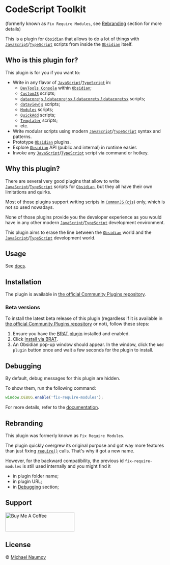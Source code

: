 # CodeScript Toolkit

(formerly known as `Fix Require Modules`, see [Rebranding](#rebranding) section for more details)

This is a plugin for [`Obsidian`][Obsidian] that allows to do a lot of things with [`JavaScript`][JavaScript]/[`TypeScript`][TypeScript] scripts from inside the [`Obsidian`][Obsidian] itself.

## Who is this plugin for?

This plugin is for you if you want to:

- Write in any flavor of [`JavaScript`][JavaScript]/[`TypeScript`][TypeScript] in:
  - [`DevTools Console`][DevTools Console] within [`Obsidian`][Obsidian];
  - [`CustomJS`][CustomJS] scripts;
  - [`datacorejs` / `datacorejsx` / `datacorets` / `datacoretsx`][datacorejs] scripts;
  - [`dataviewjs`][dataviewjs] scripts;
  - [`Modules`][Modules] scripts;
  - [`QuickAdd`][QuickAdd] scripts;
  - [`Templater`][Templater] scripts;
  - etc.
- Write modular scripts using modern [`JavaScript`][JavaScript]/[`TypeScript`][TypeScript] syntax and patterns.
- Prototype [`Obsidian`][Obsidian] plugins.
- Explore [`Obsidian`][Obsidian] API (public and internal) in runtime easier.
- Invoke any [`JavaScript`][JavaScript]/[`TypeScript`][TypeScript] script via command or hotkey.

## Why this plugin?

There are several very good plugins that allow to write [`JavaScript`][JavaScript]/[`TypeScript`][TypeScript] scripts for [`Obsidian`][Obsidian], but they all have their own limitations and quirks.

Most of those plugins support writing scripts in [`CommonJS` (`cjs`)][cjs] only, which is not so used nowadays.

None of those plugins provide you the developer experience as you would have in any other modern [`JavaScript`][JavaScript]/[`TypeScript`][TypeScript] development environment.

This plugin aims to erase the line between the [`Obsidian`][Obsidian] world and the [`JavaScript`][JavaScript]/[`TypeScript`][TypeScript] development world.

## Usage

See [docs](./docs/usage.md).

## Installation

The plugin is available in [the official Community Plugins repository](https://obsidian.md/plugins?id=fix-require-modules).

### Beta versions

To install the latest beta release of this plugin (regardless if it is available in [the official Community Plugins repository](https://obsidian.md/plugins) or not), follow these steps:

1. Ensure you have the [BRAT plugin](https://obsidian.md/plugins?id=obsidian42-brat) installed and enabled.
2. Click [Install via BRAT](https://intradeus.github.io/http-protocol-redirector?r=obsidian://brat?plugin=https://github.com/mnaoumov/obsidian-codescript-toolkit).
3. An Obsidian pop-up window should appear. In the window, click the `Add plugin` button once and wait a few seconds for the plugin to install.

## Debugging

By default, debug messages for this plugin are hidden.

To show them, run the following command:

```js
window.DEBUG.enable('fix-require-modules');
```

For more details, refer to the [documentation](https://github.com/mnaoumov/obsidian-dev-utils/blob/main/docs/debugging.md).

## Rebranding

This plugin was formerly known as `Fix Require Modules`.

The plugin quickly overgrew its original purpose and got way more features than just fixing [`require()`][require] calls. That's why it got a new name.

However, for the backward compatibility, the previous id `fix-require-modules` is still used internally and you might find it

- in plugin folder name;
- in plugin URL;
- in [Debugging](#debugging) section;

## Support

<!-- markdownlint-disable MD033 -->
<a href="https://www.buymeacoffee.com/mnaoumov" target="_blank"><img src="https://cdn.buymeacoffee.com/buttons/v2/default-yellow.png" alt="Buy Me A Coffee" style="height: 60px !important;width: 217px !important;"></a>
<!-- markdownlint-enable MD033 -->

## License

© [Michael Naumov](https://github.com/mnaoumov/)

[cjs]: https://nodejs.org/api/modules.html#modules-commonjs-modules
[CustomJS]: https://github.com/saml-dev/obsidian-custom-js
[datacorejs]: https://blacksmithgu.github.io/datacore/code-views/
[dataviewjs]: https://blacksmithgu.github.io/obsidian-dataview/api/intro/
[DevTools Console]: https://developer.chrome.com/docs/devtools/console
[JavaScript]: https://developer.mozilla.org/en-US/docs/Web/JavaScript
[Modules]: https://github.com/polyipseity/obsidian-modules
[Obsidian]: https://obsidian.md/
[QuickAdd]: https://quickadd.obsidian.guide/
[require]: https://nodejs.org/api/modules.html#requireid
[Templater]: https://silentvoid13.github.io/Templater/
[TypeScript]: https://www.typescriptlang.org/
